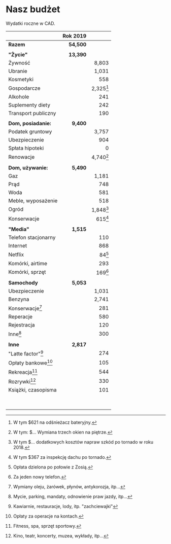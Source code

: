 # Nasz budżet

Wydatki roczne w CAD.

|                            | Rok 2019   |                     |
| ---                        | --:        | --:                 |
| **Razem**                  | **54,500** |                     |
|                            |            |                     |
| **"Życie"**                | **13,390** |                     |
| Żywność                    |            | 8,803               |
| Ubranie                    |            | 1,031               |
| Kosmetyki                  |            | 558                 |
| Gospodarcze                |            | 2,325[^gospodarcze] |
| Alkohole                   |            | 241                 |
| Suplementy diety           |            | 242                 |
| Transport publiczny        |            | 190                 |
|                            |            |                     |
| **Dom, posiadanie:**       | **9,400**  |                     |
| Podatek gruntowy           |            | 3,757               |
| Ubezpieczenie              |            | 904                 |
| Spłata hipoteki            |            | 0                   |
| Renowacje                  |            | 4,740[^renowacje]   |
|                            |            |                     |
| **Dom, używanie:**         | **5,490**  |                     |
| Gaz                        |            | 1,181               |
| Prąd                       |            | 748                 |
| Woda                       |            | 581                 |
| Meble, wyposażenie         |            | 518                 |
| Ogród                      |            | 1,848[^ogrod]       |
| Konserwacje                |            | 615[^konserwacje]   |
|                            |            |                     |
| **"Media"**                | **1,515**  |                     |
| Telefon stacjonarny        |            | 110                 |
| Internet                   |            | 868                 |
| Netflix                    |            | 84[^netflix]        |
| Komórki, airtime           |            | 293                 |
| Komórki, sprzęt            |            | 169[^komorkisprzet] |
|                            |            |                     |
| **Samochody**              | **5,053**  |                     |
| Ubezpieczenie              |            | 1,031               |
| Benzyna                    |            | 2,741               |
| Konserwacje[^samochodkons] |            | 281                 |
| Reperacje                  |            | 580                 |
| Rejestracja                |            | 120                 |
| Inne[^samochodinne]        |            | 300                 |
|                            |            |                     |
| **Inne**                   | **2,817**  |                     |
| "Latte factor"[^latte]     |            | 274                 |
| Opłaty bankowe[^bankowe]   |            | 105                 |
| Rekreacja[^rekreacja]      |            | 544                 |
| Rozrywki[^rozrywki]        |            | 330                 |
| Książki, czasopisma        |            | 101                 |
|                            |            |                     |
|                            |            |                     |
|                            |            |                     |
|                            |            |                     |
|                            |            |                     |
|                            |            |                     |
|                            |            |                     |
|                            |            |                     |



[^gospodarcze]: W tym $621 na odśnieżacz bateryjny.
[^ogrod]: W tym $... dodatkowych kosztów napraw szkód po tornado w roku 2018.
[^konserwacje]: W tym $367 za inspekcję dachu po tornado.
[^renowacje]: W tym: $... Wymiana trzech okien na piętrze.
[^netflix]: Opłata dzielona po połowie z Zosią.
[^komorkisprzet]: Za jeden nowy telefon.
[^samochodkons]: Wymiany oleju, żarówek, płynów, antykorozja, itp...
[^samochodinne]: Mycie, parking, mandaty, odnowienie praw jazdy, itp...
[^latte]: Kawiarnie, restauracje, lody, itp. "zachciewajki"
[^bankowe]: Opłaty za operacje na kontach.
[^rekreacja]: Fitness, spa, sprzęt sportowy.
[^rozrywki]: Kino, teatr, koncerty, muzea, wykłady, itp...


